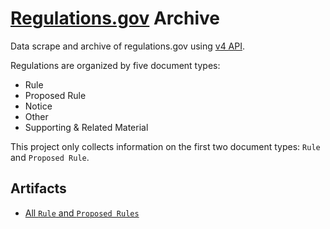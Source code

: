 # [Regulations.gov](https://www.regulations.gov/) Archive

Data scrape and archive of regulations.gov using [v4 API](https://open.gsa.gov/api/regulationsgov/).


Regulations are organized by five document types:

+ Rule
+ Proposed Rule
+ Notice
+ Other
+ Supporting & Related Material

This project only collects information on the first two document types: `Rule` and `Proposed Rule`.

## Artifacts

+ [All `Rule` and `Proposed Rules`](artifacts/LISTING_rules_and_posted_rules.csv)
